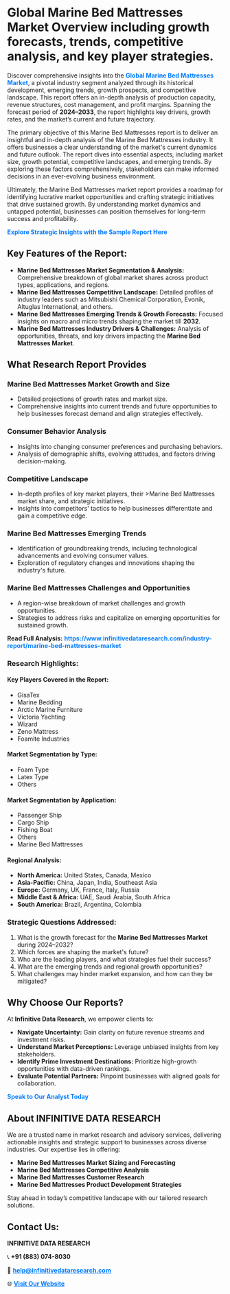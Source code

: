 <h1>Global Marine Bed Mattresses Market Overview including growth forecasts, trends, competitive analysis, and key player strategies.</h1>
<p>
Discover comprehensive insights into the 
<a href="https://www.infinitivedataresearch.com/industry-report/marine-bed-mattresses-market" rel="dofollow" style="color: #007BFF; text-decoration: none;"><strong>Global Marine Bed Mattresses Market</strong></a>, a pivotal industry segment analyzed through its historical development, emerging trends, growth prospects, and competitive landscape. This report offers an in-depth analysis of production capacity, revenue structures, cost management, and profit margins. Spanning the forecast period of <strong>2024–2033</strong>, the report highlights key drivers, growth rates, and the market’s current and future trajectory.
</p>
<p>
The primary objective of this Marine Bed Mattresses report is to deliver an insightful and in-depth analysis of the Marine Bed Mattresses industry. It offers businesses a clear understanding of the market's current dynamics and future outlook. The report dives into essential aspects, including market size, growth potential, competitive landscapes, and emerging trends. By exploring these factors comprehensively, stakeholders can make informed decisions in an ever-evolving business environment.
</p>
<p>
Ultimately, the Marine Bed Mattresses market report provides a roadmap for identifying lucrative market opportunities and crafting strategic initiatives that drive sustained growth. By understanding market dynamics and untapped potential, businesses can position themselves for long-term success and profitability.
</p>
<p>
<a href="https://www.infinitivedataresearch.com/request-sample/reportId=112110" style="color: #007BFF; text-decoration: none;"><strong>Explore Strategic Insights with the Sample Report Here</strong></a>
</p>

<h2>Key Features of the Report:</h2>
<ul>
<li><strong>Marine Bed Mattresses Market Segmentation & Analysis:</strong> Comprehensive breakdown of global market shares across product types, applications, and regions.</li>
<li><strong>Marine Bed Mattresses Competitive Landscape:</strong> Detailed profiles of industry leaders such as Mitsubishi Chemical Corporation, Evonik, Altuglas International, and others.</li>
<li><strong>Marine Bed Mattresses Emerging Trends & Growth Forecasts:</strong> Focused insights on macro and micro trends shaping the market till <strong>2032</strong>.</li>
<li><strong>Marine Bed Mattresses Industry Drivers & Challenges:</strong> Analysis of opportunities, threats, and key drivers impacting the <strong>Marine Bed Mattresses Market</strong>.</li>
</ul>

<h2>What Research Report Provides</h2>
<h3>Marine Bed Mattresses Market Growth and Size</h3>
<ul>
<li>Detailed projections of growth rates and market size.</li>
<li>Comprehensive insights into current trends and future opportunities to help businesses forecast demand and align strategies effectively.</li>
</ul>

<h3>Consumer Behavior Analysis</h3>
<ul>
<li>Insights into changing consumer preferences and purchasing behaviors.</li>
<li>Analysis of demographic shifts, evolving attitudes, and factors driving decision-making.</li>
</ul>

<h3>Competitive Landscape</h3>
<ul>
<li>In-depth profiles of key market players, their >Marine Bed Mattresses market share, and strategic initiatives.</li>
<li>Insights into competitors' tactics to help businesses differentiate and gain a competitive edge.</li>
</ul>

<h3>Marine Bed Mattresses Emerging Trends</h3>
<ul>
<li>Identification of groundbreaking trends, including technological advancements and evolving consumer values.</li>
<li>Exploration of regulatory changes and innovations shaping the industry's future.</li>
</ul>

<h3>Marine Bed Mattresses Challenges and Opportunities</h3>
<ul>
<li>A region-wise breakdown of market challenges and growth opportunities.</li>
<li>Strategies to address risks and capitalize on emerging opportunities for sustained growth.</li>
</ul>
<p><strong>Read Full Analysis:</strong> <a href="https://www.infinitivedataresearch.com/industry-report/marine-bed-mattresses-market" rel="dofollow" style="color: #007BFF; text-decoration: none;"><strong>https://www.infinitivedataresearch.com/industry-report/marine-bed-mattresses-market</strong></a></p>
<h3>Research Highlights:</h3>
<h4>Key Players Covered in the Report:</h4>
<ul><li>GisaTex</li><li>Marine Bedding</li><li>Arctic Marine Furniture</li><li>Victoria Yachting</li><li>Wizard</li><li>Zeno Mattress</li><li>Foamite Industries</li></ul>
<h4>Market Segmentation by Type:</h4>
<ul><li>Foam Type</li><li>Latex Type</li><li>Others</li></ul>
<h4>Market Segmentation by Application:</h4>
<ul><li>Passenger Ship</li><li>Cargo Ship</li><li>Fishing Boat</li><li>Others</li><li>Marine Bed Mattresses</li></ul>

<h4>Regional Analysis:</h4>
<ul>
<li><strong>North America:</strong> United States, Canada, Mexico</li>
<li><strong>Asia-Pacific:</strong> China, Japan, India, Southeast Asia</li>
<li><strong>Europe:</strong> Germany, UK, France, Italy, Russia</li>
<li><strong>Middle East & Africa:</strong> UAE, Saudi Arabia, South Africa</li>
<li><strong>South America:</strong> Brazil, Argentina, Colombia</li>
</ul>

<h3>Strategic Questions Addressed:</h3>
<ol>
<li>What is the growth forecast for the <strong>Marine Bed Mattresses Market</strong> during 2024–2032?</li>
<li>Which forces are shaping the market's future?</li>
<li>Who are the leading players, and what strategies fuel their success?</li>
<li>What are the emerging trends and regional growth opportunities?</li>
<li>What challenges may hinder market expansion, and how can they be mitigated?</li>
</ol>

<h2>Why Choose Our Reports?</h2>
<p>At <strong>Infinitive Data Research</strong>, we empower clients to:</p>
<ul>
<li><strong>Navigate Uncertainty:</strong> Gain clarity on future revenue streams and investment risks.</li>
<li><strong>Understand Market Perceptions:</strong> Leverage unbiased insights from key stakeholders.</li>
<li><strong>Identify Prime Investment Destinations:</strong> Prioritize high-growth opportunities with data-driven rankings.</li>
<li><strong>Evaluate Potential Partners:</strong> Pinpoint businesses with aligned goals for collaboration.</li>
</ul>
<p><a href="https://www.infinitivedataresearch.com/industry-report/marine-bed-mattresses-market" rel="dofollow" style="color: #007BFF; text-decoration: none;"><strong>Speak to Our Analyst Today</strong></a></p>

<h2>About INFINITIVE DATA RESEARCH</h2>
<p>We are a trusted name in market research and advisory services, delivering actionable insights and strategic support to businesses across diverse industries. Our expertise lies in offering:</p>
<ul>
<li><strong>Marine Bed Mattresses Market Sizing and Forecasting</strong></li>
<li><strong>Marine Bed Mattresses Competitive Analysis</strong></li>
<li><strong>Marine Bed Mattresses Customer Research</strong></li>
<li><strong>Marine Bed Mattresses Product Development Strategies</strong></li>
</ul>
<p>Stay ahead in today’s competitive landscape with our tailored research solutions.</p>

<h2>Contact Us:</h2>
<p><strong>INFINITIVE DATA RESEARCH</strong></p>
<p>📞 <strong>+91 (883) 074-8030</strong></p>
<p>📧 <strong><a href="mailto:help@infinitivedataresearch.com" style="color: #007BFF;">help@infinitivedataresearch.com</a></strong></p>
<p>🌐 <strong><a href="https://www.infinitivedataresearch.com" rel="dofollow" style="color: #007BFF;">Visit Our Website</a></strong></p>